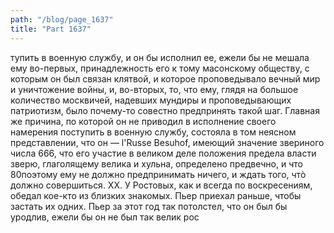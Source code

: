 ```yaml
---
path: "/blog/page_1637"
title: "Part 1637"
---
```


тупить в военную службу, и он бы исполнил ее, ежели бы не мешала ему во-первых, принадлежность его к тому масонскому обществу, с которым он был связан клятвой, и которое проповедывало вечный мир и уничтожение войны, и, во-вторых, то, что ему, глядя на большое количество москвичей, надевших мундиры и проповедывающих патриотизм, было почему-то совестно предпринять такой шаг. Главная же причина, по которой он не приводил в исполнение своего намерения поступить в военную службу, состояла в том неясном представлении, что он — l'Russe Besuhof, имеющий значение звериного числа 666, что его участие в великом деле положения предела власти зверю, глаголящему велика и хульна, определено предвечно, и что 80поэтому ему не должно предпринимать ничего, и ждать того, чтò должно совершиться.
XX.
У Ростовых, как и всегда по воскресениям, обедал кое-кто из близких знакомых.
Пьер приехал раньше, чтобы застать их одних.
Пьер за этот год так потолстел, что он был бы уродлив, ежели бы он не был так велик рос
